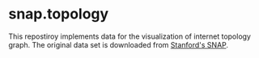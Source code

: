 # snap.topology

This repostiroy implements data for the visualization of internet topology graph.
The original data set is downloaded from [Stanford's SNAP](http://snap.stanford.edu/data/as-skitter.html).



